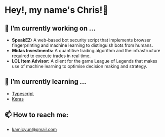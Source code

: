 # Hey!, my name's Chris!👋
## 🔭 I’m currently working on ...
- **SpeakEZ:** A web-based bot security script that implements browser fingerprinting and machine learning to distinguish bots from humans.
- **Midas Investments:** A quantitive trading algorithm and the infrastructure required to execute trades in real time.
- **LOL Item Advisor:** A client for the game League of Legends that makes use of machine learning to optimise decision making and strategy.
## 🌱 I’m currently learning ...
- [Typescript](https://www.typescriptlang.org/)
- [Keras](https://keras.io/)

## 📫 How to reach me:
- kamicyun@gmail.com
